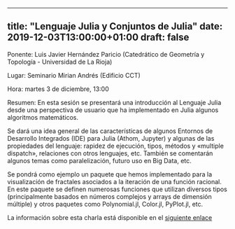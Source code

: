 

---
title: "Lenguaje Julia y Conjuntos de Julia"
date: 2019-12-03T13:00:00+01:00
draft: false
---

Ponente: Luis Javier Hernández Paricio (Catedrático de Geometría y Topología - Universidad de La Rioja)

Lugar: Seminario Mirian Andrés (Edificio CCT)

Hora: martes 3 de diciembre, 13:00

Resumen:  En esta sesión se presentará una introducción al Lenguaje Julia desde una perspectiva de usuario que ha implementado en Julia algunos algoritmos matemáticos.

Se dará una idea general de las características de algunos Entornos de Desarrollo Integrados (IDE) para Julia (Athom, Jupyter)  y  algunas de las propiedades del lenguaje: rapidez de ejecución, tipos, métodos y «multiple dispatch», relaciones con otros lenguajes, etc. También  se comentarán algunos temas como paralelización,  futuro uso en Big Data, etc.  

Se pondrá como ejemplo un paquete que hemos implementado para la visualización de fractales asociados a la iteración de una función racional. En este paquete se definen numerosas funciones que  utilizan diversos tipos (principalmente basados  en números complejos y arrays de dimensión múltiple)  y otros paquetes como Polynomial.jl, Color.jl, PyPlot.jl, etc. 

La información sobre esta charla está disponible en el <a href="https://seminariomirianandres.unirioja.es/2019/12/03/lenguaje-julia-y-conjuntos-de-julia/">siguiente enlace</a>

<!--more-->

